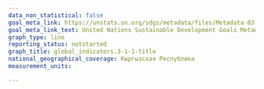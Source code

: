 ```yaml
---
data_non_statistical: false
goal_meta_link: https://unstats.un.org/sdgs/metadata/files/Metadata-03-09-01.pdf
goal_meta_link_text: United Nations Sustainable Development Goals Metadata (PDF 216 KB)
graph_type: line
reporting_status: notstarted
graph_title: global_indicators.3-1-1-title
national_geographical_coverage: Кыргызская Республика
measurement_units: 

---
```

